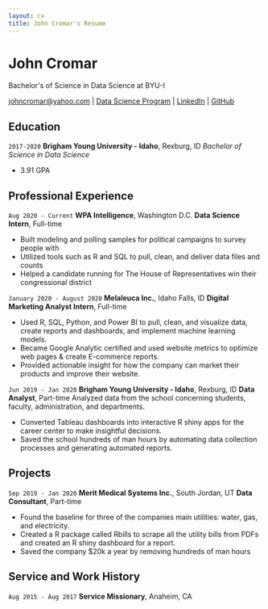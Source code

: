 ```yaml
---
layout: cv
title: John Cromar's Resume
---
```

# John Cromar
Bachelor's of Science in Data Science at BYU-I

<div id="webaddress">
<a href="johncromar@yahoo.com">johncromar@yahoo.com</a>
| <a href="https://byuidatascience.github.io/development.html">Data Science Program</a>
| <a href="https://www.linkedin.com/in/john-cromar-656ba316a/">LinkedIn</a>
| <a href="https://github.com/johncromar/cromarj_resume">GitHub</a>
</div>

<!-- https://www.monique.tech/the-art-of-markdown -->

## Education

`2017-2020`
__Brigham Young University - Idaho__, Rexburg, ID
_Bachelor of Science in Data Science_
- 3.91 GPA

## Professional Experience

`Aug 2020 - Current`
__WPA Intelligence__, Washington D.C.
__Data Science Intern__, Full-time

- Built modeling and polling samples for political campaigns to survey people with
- Utilized tools such as R and SQL to pull, clean, and deliver data files and counts
- Helped a candidate running for The House of Representatives win their congressional district

`January 2020 - August 2020`
__Melaleuca Inc.__, Idaho Falls, ID
__Digital Marketing Analyst Intern__, Full-time

- Used R, SQL, Python, and Power BI to pull, clean, and visualize data, create reports and dashboards, and implement machine learning
models.
- Became Google Analytic certified and used website metrics to optimize web pages & create E-commerce reports.
- Provided actionable insight for how the company can market their
products and improve their website.

`Jun 2019 - Jan 2020`
__Brigham Young University - Idaho__, Rexburg, ID
__Data Analyst__, Part-time
Analyzed data from the school concerning students, faculty, administration, and departments.
- Converted Tableau dashboards into interactive R shiny apps for the
career center to make insightful decisions.
- Saved the school hundreds of man hours by automating data collection
processes and generating automated reports.

## Projects

`Sep 2019 - Jan 2020`
__Merit Medical Systems Inc.__, South Jordan, UT
__Data Consultant__, Part-time
- Found the baseline for three of the companies main utilities: water, gas,
and electricity.
- Created a R package called Rbills to scrape all the utility bills from PDFs
and created an R shiny dashboard for a report.
- Saved the company $20k a year by removing hundreds of man hours


## Service and Work History

`Aug 2015 - Aug 2017`
__Service Missionary__, Anaheim, CA

<!-- ### Footer

Last updated: 12/11/2020 -->


